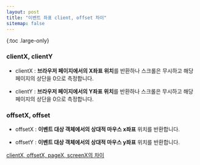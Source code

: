 ```yaml
---
layout: post
title: "이벤트 좌표 client, offset 차이"
sitemap: false
---
```


{:toc .large-only}

### clientX, clientY

- clientX : **브라우저 페이지에서의 X좌표 위치**를 반환하나 스크롤은 무시하고 해당 페이지의 상단을 0으로 측정합니다.

- clientY : **브라우저 페이지에서의 Y좌표 위치**를 반환하나 스크롤은 무시하고 해당 페이지의 상단을 0으로 측정합니다.

### offsetX, offset

- offsetX : **이벤트 대상 객체에서의 상대적 마우스 x좌표** 위치를 반환합니다.

- offsetY : **이벤트 대상 객체에서의 상대적 마우스 y좌표** 위치를 반환합니다.

[clientX, offsetX, pageX, screenX의 차이](http://megaton111.cafe24.com/2016/11/29/clientx-offsetx-pagex-screenx%EC%9D%98-%EC%B0%A8%EC%9D%B4%EC%A0%90/)
